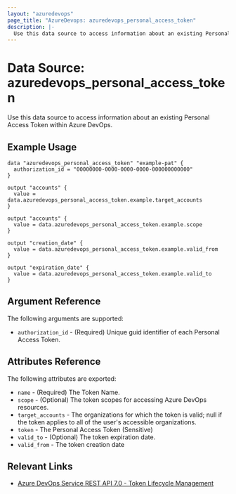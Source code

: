 ```yaml
---
layout: "azuredevops"
page_title: "AzureDevops: azuredevops_personal_access_token"
description: |-
  Use this data source to access information about an existing Personal Access Token within Azure DevOps
---
```


# Data Source: azuredevops_personal_access_token

Use this data source to access information about an existing Personal Access Token within Azure DevOps.

## Example Usage

```hcl
data "azuredevops_personal_access_token" "example-pat" {
  authorization_id = "00000000-0000-0000-0000-000000000000"
}

output "accounts" {
  value = data.azuredevops_personal_access_token.example.target_accounts
}

output "accounts" {
  value = data.azuredevops_personal_access_token.example.scope
}

output "creation_date" {
  value = data.azuredevops_personal_access_token.example.valid_from
}

output "expiration_date" {
  value = data.azuredevops_personal_access_token.example.valid_to
}
```

## Argument Reference

The following arguments are supported:

- `authorization_id` - (Required) Unique guid identifier of each Personal Access Token.

## Attributes Reference

The following attributes are exported:

- `name` - (Required) The Token Name.
- `scope` - (Optional) The token scopes for accessing Azure DevOps resources.
- `target_accounts` - The organizations for which the token is valid; null if the token applies to all of the user's accessible organizations.
- `token` - The Personal Access Token (Sensitive)
- `valid_to` - (Optional) The token expiration date.
- `valid_from` - The token creation date

## Relevant Links

- [Azure DevOps Service REST API 7.0 - Token Lifecycle Management](https://learn.microsoft.com/en-us/rest/api/azure/devops/tokens/?view=azure-devops-rest-7.0)
